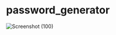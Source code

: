# password_generator
![Screenshot (100)](https://user-images.githubusercontent.com/55022376/90982651-180b6600-e586-11ea-96a1-5474cff99cd6.png)
